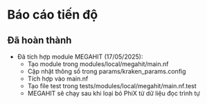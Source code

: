# Báo cáo tiến độ

## Đã hoàn thành

- Đã tích hợp module MEGAHIT (17/05/2025):
  - Tạo module trong modules/local/megahit/main.nf
  - Cập nhật thông số trong params/kraken_params.config
  - Tích hợp vào main.nf
  - Tạo file test trong tests/modules/local/megahit/main.nf.test
  - MEGAHIT sẽ chạy sau khi loại bỏ PhiX từ dữ liệu đọc trình tự